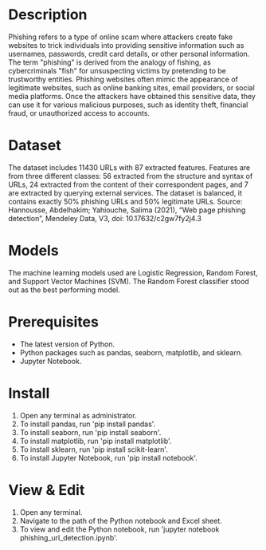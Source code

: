 # Description
Phishing refers to a type of online scam where attackers create fake websites to trick individuals into providing sensitive information such as usernames, passwords, credit card details, or other personal information. The term "phishing" is derived from the analogy of fishing, as cybercriminals "fish" for unsuspecting victims by pretending to be trustworthy entities. Phishing websites often mimic the appearance of legitimate websites, such as online banking sites, email providers, or social media platforms. Once the attackers have obtained this sensitive data, they can use it for various malicious purposes, such as identity theft, financial fraud, or unauthorized access to accounts.

# Dataset
The dataset includes 11430 URLs with 87 extracted features. Features are from three different classes: 56 extracted from the structure and syntax of URLs, 24 extracted from the content of their correspondent pages, and 7 are extracted by querying external services. The dataset is balanced, it contains exactly 50% phishing URLs and 50% legitimate URLs. Source: Hannousse, Abdelhakim; Yahiouche, Salima (2021), “Web page phishing detection”, Mendeley Data, V3, doi: 10.17632/c2gw7fy2j4.3

# Models
The machine learning models used are Logistic Regression, Random Forest, and Support Vector Machines (SVM). The Random Forest classifier stood out as the best performing model.

# Prerequisites
- The latest version of Python.
- Python packages such as pandas, seaborn, matplotlib, and sklearn.
- Jupyter Notebook.

# Install
1. Open any terminal as administrator.
2. To install pandas, run 'pip install pandas'.
3. To install seaborn, run 'pip install seaborn'.
4. To install matplotlib, run 'pip install matplotlib'.
5. To install sklearn, run 'pip install scikit-learn'.
6. To install Jupyter Notebook, run 'pip install notebook'.

# View & Edit
1. Open any terminal.
2. Navigate to the path of the Python notebook and Excel sheet.
3. To view and edit the Python notebook, run 'jupyter notebook phishing_url_detection.ipynb'.
